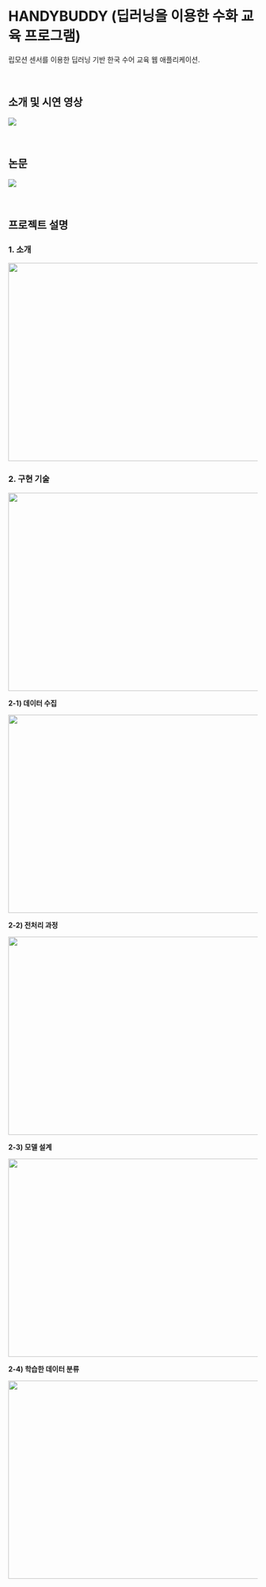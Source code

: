 # HANDYBUDDY (딥러닝을 이용한 수화 교육 프로그램)

립모션 센서를 이용한 딥러닝 기반 한국 수어 교육 웹 애플리케이션.

<br>

## 소개 및 시연 영상
[<img src="https://img.shields.io/badge/Link-FF0000?style=for-the-badge&logo=YouTube&logoColor=white">](https://drive.google.com/file/d/17Q7YxCswU_wOaIuYqSvmIwnUXZiK2NbL/view?usp=sharing) 

<br>

## 논문
[<img src="https://img.shields.io/badge/Link-8CA1AF?style=for-the-badge&logo=ReadtheDocs&logoColor=white">](https://www.dbpia.co.kr/journal/articleDetail?nodeId=NODE10583468)

<br>

## 프로젝트 설명
### 1. 소개

<img src="https://user-images.githubusercontent.com/52191425/139628235-69e6308a-ad0a-4748-80d8-187579bb4975.png"  width="600" height="400"/>

<br>

### 2. 구현 기술

<img src="https://user-images.githubusercontent.com/52191425/139628237-2594d594-aeb4-4c0f-8c8e-6e7b16fd0d14.png"  width="600" height="400"/>

<br>

**2-1) 데이터 수집**

<img src="https://user-images.githubusercontent.com/52191425/139628240-133c982b-2efe-45e4-a4ef-309024e0b576.png"  width="600" height="400"/>

<br>

**2-2) 전처리 과정**

<img src="https://user-images.githubusercontent.com/52191425/139628247-f175178f-fd86-4113-867d-2baecc9da3b2.png"  width="600" height="400"/>

<br>

**2-3) 모델 설계**

<img src="https://user-images.githubusercontent.com/52191425/139628252-77ac619d-a992-45e0-8201-d348c9b26c36.png"  width="600" height="400"/>

<br>

**2-4) 학습한 데이터 분류**

<img src="https://user-images.githubusercontent.com/52191425/139628261-4fc23c40-5114-4fbe-b870-f4c52f5e7946.png"  width="600" height="400"/>
